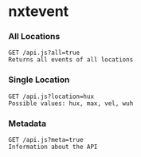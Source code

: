 # nxtevent

### All Locations
```
GET /api.js?all=true
Returns all events of all locations
```

### Single Location
```
GET /api.js?location=hux
Possible values: hux, max, vel, wuh
```

### Metadata
```
GET /api.js?meta=true
Information about the API
```
